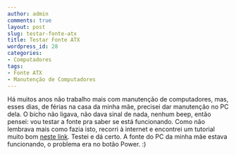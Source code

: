 ```yaml
---
author: admin
comments: true
layout: post
slug: testar-fonte-atx
title: Testar Fonte ATX
wordpress_id: 28
categories:
- Computadores
tags:
- Fonte ATX
- Manutenção de Computadores
---
```


Há muitos anos não trabalho mais com manutenção de computadores, mas, esses dias, de férias na casa da minha mãe, precisei dar manutenção no PC dela. O bicho não ligava, não dava sinal de nada, nenhum beep, então pensei: vou testar a fonte pra saber se está funcionando. Como não lembrava mais como fazia isto, recorri à internet e encontrei um tutorial muito bom [neste link](http://forum.inforpascoa.pt/faq-s-manuais/925-como-testar-fonte-de-alimenta.html). Testei e dá certo. A fonte do PC da minha mãe estava funcionando, o problema era no botão Power. :)
